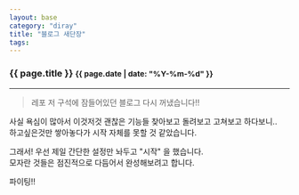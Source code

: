 ```yaml
---
layout: base
category: "diray"
title: "블로그 새단장"
tags:
---
```


### {{ page.title }} <small>{{ page.date | date: "%Y-%m-%d" }}</small>
---

>레포 저 구석에 잠들어있던 블로그 다시 꺼냈습니다!!


사실 욕심이 많아서 이것저것 괜찮은 기능들 찾아보고 돌려보고 고쳐보고 하다보니..  
하고싶은것만 쌓아놓다가 시작 자체를 못할 것 같았습니다.

그래서! 우선 제일 간단한 설정만 놔두고 "시작" 을 했습니다.  
모자란 것들은 점진적으로 다듬어서 완성해보려고 합니다.

파이팅!!
